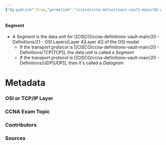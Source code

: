 ```yaml
---
{"dg-publish":true,"permalink":"/cisco/ccna-definitions-vault-main/20-definitions/segment/","tags":["defs_ccna"]}
---
```


#### Segment
- A *Segment* is the data unit for [[CISCO/ccna-definitions-vault-main/20 - Definitions/21 - OSI Layers/Layer 4\|Layer 4]] of the OSI model
	- If the transport protocol is [[CISCO/ccna-definitions-vault-main/20 - Definitions/TCP\|TCP]], the data unit is called a *Segment*
	- If the transport protocol is [[CISCO/ccna-definitions-vault-main/20 - Definitions/UDP\|UDP]], then it's called a *Datagram*

# Metadata
### OSI or TCP/IP Layer

### CCNA Exam Topic

### Contributors

### Sources
